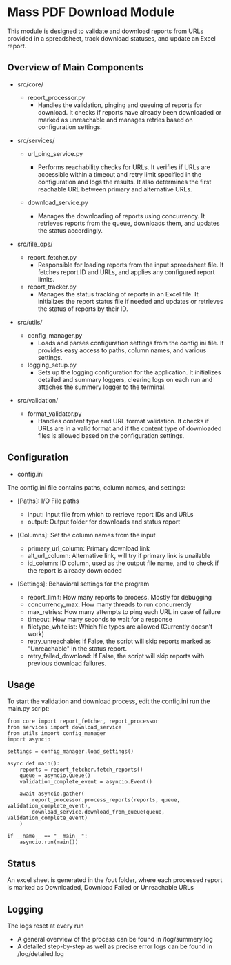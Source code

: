 # Mass PDF Download Module

This module is designed to validate and download reports from URLs provided in a spreadsheet, track download statuses, and update an Excel report.

## Overview of Main Components
- src/core/

    - report_processor.py
        - Handles the validation, pinging and queuing of reports for download. It checks if reports have already been downloaded or marked as unreachable and manages retries based on configuration settings.

- src/services/

    - url_ping_service.py
        - Performs reachability checks for URLs. It verifies if URLs are accessible within a timeout and retry limit specified in the configuration and logs the results. It also determines the first reachable URL between primary and alternative URLs.

    - download_service.py
        - Manages the downloading of reports using concurrency. It retrieves reports from the queue, downloads them, and updates the status accordingly.

- src/file_ops/

    - report_fetcher.py
        - Responsible for loading reports from the input spreedsheet file. It fetches report ID and URLs, and applies any configured report limits.
    - report_tracker.py
        - Manages the status tracking of reports in an Excel file. It initializes the report status file if needed and updates or retrieves the status of reports by their ID.

- src/utils/

    - config_manager.py
        - Loads and parses configuration settings from the config.ini file. It provides easy access to paths, column names, and various settings.
    - logging_setup.py
        - Sets up the logging configuration for the application. It initializes detailed and summary loggers, clearing logs on each run and attaches the summery logger to the terminal.

- src/validation/
    
    - format_validator.py
        - Handles content type and URL format validation. It checks if URLs are in a valid format and if the content type of downloaded files is allowed based on the configuration settings.

## Configuration
- config.ini

The config.ini file contains paths, column names, and settings:

- [Paths]: I/O File paths
    - input: Input file from which to retrieve report IDs and URLs
    - output: Output folder for downloads and status report

- [Columns]: Set the column names from the input
    - primary_url_column: Primary download link
    - alt_url_column: Alternative link, will try if primary link is unailable
    - id_column: ID column, used as the output file name, and to check if the report is already downloaded

- [Settings]: Behavioral settings for the program
    - report_limit: How many reports to process. Mostly for debugging
    - concurrency_max: How many threads to run concurrently
    - max_retries: How many attempts to ping each URL in case of failure
    - timeout: How many seconds to wait for a response
    - filetype_whitelist: Which file types are allowed (Currently doesn't work)
    - retry_unreachable: If False, the script will skip reports marked as "Unreachable" in the status report.
    - retry_failed_download: If False, the script will skip reports with previous download failures.

## Usage
To start the validation and download process, edit the config.ini run the main.py script:

    from core import report_fetcher, report_processor
    from services import download_service
    from utils import config_manager
    import asyncio
    
    settings = config_manager.load_settings()
    
    async def main():
        reports = report_fetcher.fetch_reports()
        queue = asyncio.Queue()
        validation_complete_event = asyncio.Event()
    
        await asyncio.gather(
            report_processor.process_reports(reports, queue, validation_complete_event),
            download_service.download_from_queue(queue, validation_complete_event)
        )
    
    if __name__ == "__main__":
        asyncio.run(main())

## Status

An excel sheet is generated in the /out folder, where each processed report is marked as Downloaded, Download Failed or Unreachable URLs

## Logging

The logs reset at every run
- A general overview of the process can be found in /log/summery.log
- A detailed step-by-step as well as precise error logs can be found in /log/detailed.log
